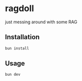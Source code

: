 # ragdoll

just messing around with some RAG

## Installation

```bash
bun install
```

## Usage

```bash
bun dev
```
